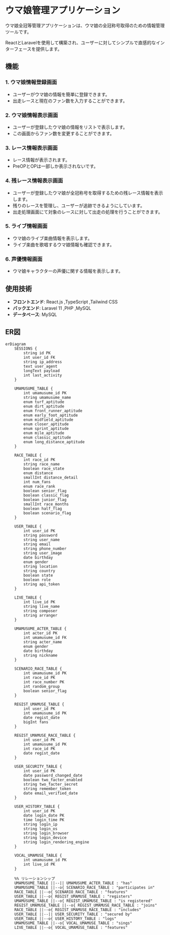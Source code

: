 # ウマ娘管理アプリケーション

ウマ娘全冠等管理アプリケーションは、ウマ娘の全冠称号取得のための情報管理ツールです。
 
ReactとLaravelを使用して構築され、ユーザーに対してシンプルで直感的なインターフェースを提供します。

## 機能

### 1. ウマ娘情報登録画面
- ユーザーがウマ娘の情報を簡単に登録できます。
- 出走レースと現在のファン数を入力することができます。

### 2. ウマ娘情報表示画面
- ユーザーが登録したウマ娘の情報をリストで表示します。
- この画面からファン数を変更することができます。

### 3. レース情報表示画面
- レース情報が表示されます。
- PreOPとOPは一部しか表示されないです。

### 4. 残レース情報表示画面
- ユーザーが登録したウマ娘が全冠称号を取得するための残レース情報を表示します。
- 残りのレースを管理し、ユーザーが追跡できるようにしています。
- 出走処理画面にて対象のレースに対して出走の処理を行うことができます。

### 5. ライブ情報画面
- ウマ娘のライブ楽曲情報を表示します。
- ライブ楽曲を歌唱するウマ娘情報も確認できます。

### 6. 声優情報画面
- ウマ娘キャラクターの声優に関する情報を表示します。

## 使用技術

- **フロントエンド**: React.js ,TypeScript ,Tailwind CSS
- **バックエンド**: Laravel 11 ,PHP ,MySQL
- **データベース**: MySQL

## ER図

```mermaid
erDiagram
    SESSIONS {
        string id PK
        int user_id FK
        string ip_address
        text user_agent
        longText payload
        int last_activity
    }
    
    UMAMUSUME_TABLE {
        int umamusume_id PK
        string umamusume_name
        enum turf_aptitude
        enum dirt_aptitude
        enum front_runner_aptitude
        enum early_foot_aptitude
        enum midfield_aptitude
        enum closer_aptitude
        enum sprint_aptitude
        enum mile_aptitude
        enum classic_aptitude
        enum long_distance_aptitude
    }
    
    RACE_TABLE {
        int race_id PK
        string race_name
        boolean race_state
        enum distance
        smallInt distance_detail
        int num_fans
        enum race_rank
        boolean senior_flag
        boolean classic_flag
        boolean junior_flag
        smallInt race_months
        boolean half_flag
        boolean scenario_flag
    }
    
    USER_TABLE {
        int user_id PK
        string password
        string user_name
        string email
        string phone_number
        string user_image
        date birthday
        enum gender
        string location
        string country
        boolean state
        boolean role
        string api_token
    }
    
    LIVE_TABLE {
        int live_id PK
        string live_name
        string composer
        string arranger
    }
    
    UMAMUSUME_ACTER_TABLE {
        int acter_id PK
        int umamusume_id FK
        string acter_name
        enum gender
        date birthday
        string nickname
    }
    
    SCENARIO_RACE_TABLE {
        int umamusume_id PK
        int race_id PK
        int race_number PK
        int random_group
        boolean senior_flag
    }
    
    REGIST_UMAMUSE_TABLE {
        int user_id PK
        int umamusume_id PK
        date regist_date
        bigInt fans
    }
    
    REGIST_UMAMUSE_RACE_TABLE {
        int user_id PK
        int umamusume_id PK
        int race_id PK
        date regist_date
    }
    
    USER_SECURITY_TABLE {
        int user_id PK
        date password_changed_date
        boolean two_facter_enabled
        string two_facter_secret
        string remember_token
        date email_verified_date
    }
    
    USER_HISTORY_TABLE {
        int user_id PK
        date login_date PK
        time login_time PK
        string login_ip
        string login_os
        string login_browser
        string login_device
        string login_rendering_engine
    }
    
    VOCAL_UMAMUSE_TABLE {
        int umamusume_id PK
        int live_id PK
    }
    
    %% リレーションシップ
    UMAMUSUME_TABLE ||--|| UMAMUSUME_ACTER_TABLE : "has"
    UMAMUSUME_TABLE ||--o{ SCENARIO_RACE_TABLE : "participates in"
    RACE_TABLE ||--o{ SCENARIO_RACE_TABLE : "features"
    USER_TABLE ||--o{ REGIST_UMAMUSE_TABLE : "registers"
    UMAMUSUME_TABLE ||--o{ REGIST_UMAMUSE_TABLE : "is registered"
    REGIST_UMAMUSE_TABLE ||--o{ REGIST_UMAMUSE_RACE_TABLE : "joins"
    RACE_TABLE ||--o{ REGIST_UMAMUSE_RACE_TABLE : "includes"
    USER_TABLE ||--|| USER_SECURITY_TABLE : "secured by"
    USER_TABLE ||--o{ USER_HISTORY_TABLE : "logs"
    UMAMUSUME_TABLE ||--o{ VOCAL_UMAMUSE_TABLE : "sings"
    LIVE_TABLE ||--o{ VOCAL_UMAMUSE_TABLE : "features"

